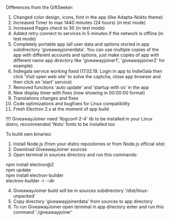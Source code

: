  Differences from the GiftSeeker:


 1. Changed color design, icons, font in the app (like Adapta-Nokto theme)
 2. Increased Timer to max 1440 minutes (24 hours) (in test mode)
 3. Increased Pages check to 30 (in test mode)
 4. Added retry connect to services in 5 minutes if the network is offline (in test mode)
 5. Completely portable app (all user data and options storied in app subdirectory 'giveawayjoinerdata'. You can use multiple 
    copies of the app with different accounts and options, just make copies of app with different name app directory 
    like 'giveawayjoiner1', 'giveawayjoiner2' for example)
 6. Indiegala service working fixed (17.02.19. Login in app to IndieGala then click 'Visit open web site' to solve the captcha,         close app browser and then click on 'start' service)
 7. Removed functions 'auto update' and 'startup with os' in the app
 8. New display timer with fixes (now showing in 00:00:00 format)
 9. Translations changes and fixes
10. Code optimizations and bugfixes for Linux compatibility
11. Fresh Electron 2.x at the moment of app build


!!!! GiveawayJoiner need 'libgconf-2-4' lib to be installed in your Linux distro, recommended 'Noto' fonts to be installed too


To build own binaries:


1. Install Node.js (from your distro repositories or from Node.js official site)
2. Download GiveawayJoiner sources
3. Open terminal in sources directory and run this commands:

npm install electron@2                                  
npm update                                 
npm install electron-builder                   
electron-builder -l --dir                              


4. GiveawayJoiner build will be in sources subdirectory '/dist/linux-unpacked'
5. Copy directory 'giveawayjoinerdata' from sources to app directory
6. To run GiveawayJoiner open terminal in app directory enter and run this command './giveawayjoiner'
